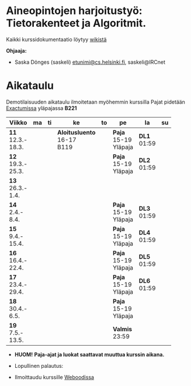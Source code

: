 # Aineopintojen harjoitustyö: Tietorakenteet ja Algoritmit.
Kaikki kurssidokumentaatio löytyy [wikistä](https://github.com/TiraLabra/2018-kevat-p4/wiki)

**Ohjaaja:**
* Saska Dönges (saskeli) etunimi@cs.helsinki.fi, saskeli@IRCnet

# Aikataulu

Demotilaisuuden aikataulu ilmoitetaan myöhemmin kurssilla
Pajat pidetään [Exactumissa](http://www.helsinki.fi/teknos/opetustilat/kumpula/gh2b/default.htm) yläpajassa **B221**

| Viikko | ma | ti | ke | to | pe | la | su |
| --- | --- | --- | --- | --- | --- | --- | --- |
| **11**<br>12.3.-<br>18.3. |  |  | **Aloitusluento**<br>16-17<br>B119 |  | **Paja**<br>15-19<br>Yläpaja | **DL1**<br>01:59<br> |  |
| **12**<br>19.3.-<br>25.3. |  |  |  |  | **Paja**<br>15-19<br>Yläpaja | **DL2**<br>01:59<br> |  |
| **13**<br>26.3.-<br>1.4. |  |  |  |  |  |  |  |
| **14**<br>2.4.-<br>8.4. |  |  |  |  | **Paja**<br>15-19<br>Yläpaja | **DL3**<br>01:59<br> |  |
| **15**<br>9.4.-<br>15.4. |  |  |  |  | **Paja**<br>15-19<br>Yläpaja | **DL4**<br>01:59<br> |  |
| **16**<br>16.4.-<br>22.4. |  |  |  |  | **Paja**<br>15-19<br>Yläpaja | **DL5**<br>01:59<br> |  |
| **17**<br>23.4.-<br>29.4. |  |  |  |  | **Paja**<br>15-19<br>Yläpaja | **DL6**<br>01:59<br> |  |
| **18**<br>30.4.-<br>6.5. |  |  |  |  | **Paja**<br>15-19<br>Yläpaja |  |  |
| **19**<br>7.5.-<br>13.5. |  |  |  |  | **Valmis**<br>23:59 |  |  |

* **HUOM!** **Paja-ajat ja luokat saattavat muuttua kurssin aikana.**

* Lopullinen palautus: 

* Ilmoittaudu kurssille [Weboodissa](https://weboodi.helsinki.fi/hy/opettaptied.jsp?OpetTap=122509145&html=1)
